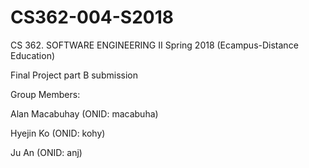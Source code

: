# CS362-004-S2018
CS 362. SOFTWARE ENGINEERING II Spring 2018 (Ecampus-Distance Education)

Final Project part B submission

Group Members:

Alan Macabuhay (ONID: macabuha)

Hyejin Ko (ONID: kohy)

Ju An (ONID: anj)
